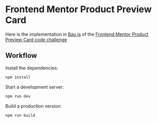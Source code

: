 # Frontend Mentor Product Preview Card

Here is the implementation in [Bau.js](https://github.com/grucloud/bau) of the [Frontend Mentor Product Preview Card code challenge](https://www.frontendmentor.io/challenges/product-preview-card-component-GO7UmttRfa/hub)

## Workflow

Install the dependencies:

```sh
npm install
```

Start a development server:

```sh
npm run dev
```

Build a production version:

```sh
npm run build
```
